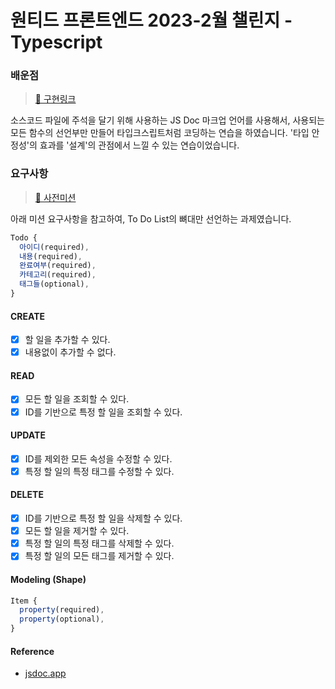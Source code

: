 # 원티드 프론트엔드 2023-2월 챌린지 - Typescript

### 배운점

> [🔗 구현링크](https://yeonny0723.github.io/wanted-pre-onboarding-challenge-fe-2/ToDoList.html)

소스코드 파일에 주석을 달기 위해 사용하는 JS Doc 마크업 언어를 사용해서,
사용되는 모든 함수의 선언부만 만들어 타입크스립트처럼 코딩하는 연습을 하였습니다.
'타입 안정성'의 효과를 '설계'의 관점에서 느낄 수 있는 연습이었습니다.

### 요구사항

> [🔗 사전미션](https://gist.github.com/pocojang/3c3d4470a3d2a978b5ebfb3f613e40fa)

아래 미션 요구사항을 참고하여, To Do List의 뼈대만 선언하는 과제였습니다.

```js
Todo {
  아이디(required),
  내용(required),
  완료여부(required),
  카테고리(required),
  태그들(optional),
}
```

#### CREATE

- [x] 할 일을 추가할 수 있다.
- [x] 내용없이 추가할 수 없다.

#### READ

- [x] 모든 할 일을 조회할 수 있다.
- [x] ID를 기반으로 특정 할 일을 조회할 수 있다.

#### UPDATE

- [x] ID를 제외한 모든 속성을 수정할 수 있다.
- [x] 특정 할 일의 특정 태그를 수정할 수 있다.

#### DELETE

- [x] ID를 기반으로 특정 할 일을 삭제할 수 있다.
- [x] 모든 할 일을 제거할 수 있다.
- [x] 특정 할 일의 특정 태그를 삭제할 수 있다.
- [x] 특정 할 일의 모든 태그를 제거할 수 있다.

#### Modeling (Shape)

```js
Item {
  property(required),
  property(optional),
}
```

#### Reference

- [jsdoc.app](https://jsdoc.app)
